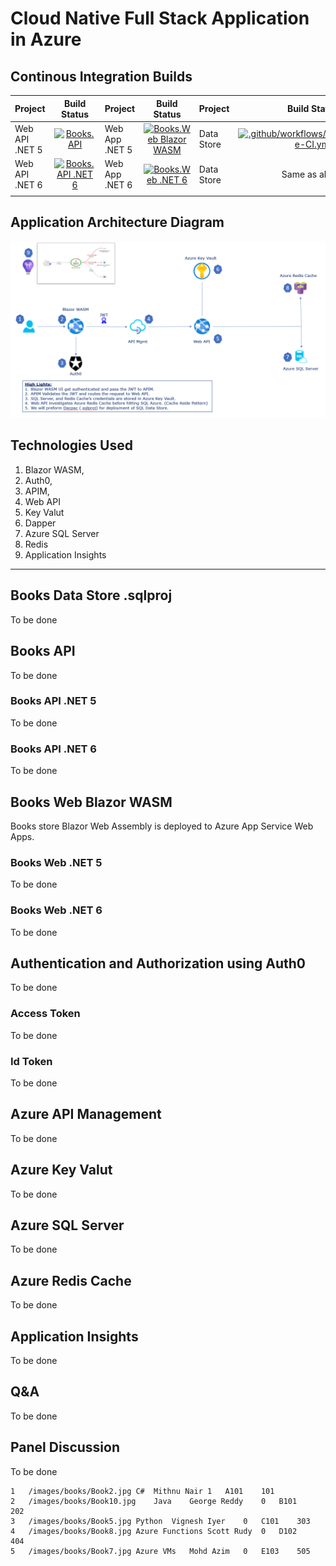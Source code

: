 # Cloud Native Full Stack Application in Azure

## Continous Integration Builds

| Project      | Build Status |  Project      | Build Status |   Project      | Build Status | 
| :---        |    :----:   |  :---        |    :----:   |   :---        |    :----:   | 
| Web API .NET 5  | [![Books.API](https://github.com/vishipayyallore/blazorwasm-apim-api-sql-redis/actions/workflows/Books.API-DotNet5-CI.yml/badge.svg)](https://github.com/vishipayyallore/blazorwasm-apim-api-sql-redis/actions/workflows/Books.API-CI.yml)     |  Web App  .NET 5 | [![Books.Web Blazor WASM](https://github.com/vishipayyallore/blazorwasm-apim-api-sql-redis/actions/workflows/Books.Web-DotNet5-CI.yml/badge.svg)](https://github.com/vishipayyallore/blazorwasm-apim-api-sql-redis/actions/workflows/Books.Web-CI.yml)        | Data Store | [![.github/workflows/BooksDataStore-CI.yml](https://github.com/vishipayyallore/blazorwasm-apim-api-sql-redis/actions/workflows/BooksDataStore-CI.yml/badge.svg)](https://github.com/vishipayyallore/blazorwasm-apim-api-sql-redis/actions/workflows/BooksDataStore-CI.yml)       | 
| Web API   .NET 6     |  [![Books.API .NET 6](https://github.com/vishipayyallore/blazorwasm-apim-api-sql-redis/actions/workflows/Books.API-DotNet6-CI.yml/badge.svg)](https://github.com/vishipayyallore/blazorwasm-apim-api-sql-redis/actions/workflows/Books.API-DotNet6-CI.yml)     |  Web App  .NET 6    |   [![Books.Web .NET 6](https://github.com/vishipayyallore/blazorwasm-apim-api-sql-redis/actions/workflows/Books.Web-DotNet6-CI.yml/badge.svg)](https://github.com/vishipayyallore/blazorwasm-apim-api-sql-redis/actions/workflows/Books.Web-DotNet6-CI.yml)    |  Data Store        |  Same as above     | 
|         |       |         |       |          |       | 

## Application Architecture Diagram

![Application Architecture](./documentation/images/ApplicationArchitecture.PNG "N-Tier Full Stack Application in Azure")



## Technologies Used

1. Blazor WASM, 
1. Auth0, 
1. APIM, 
1. Web API
1. Key Valut
1. Dapper 
1. Azure SQL Server 
1. Redis
1. Application Insights

---

## Books Data Store .sqlproj
To be done


## Books API
To be done

### Books API .NET 5
To be done

### Books API .NET 6
To be done


## Books Web Blazor WASM
Books store Blazor Web Assembly is deployed to Azure App Service Web Apps.

### Books Web .NET 5
To be done

### Books Web .NET 6
To be done


## Authentication and Authorization using Auth0
To be done

### Access Token
To be done

### Id Token
To be done


## Azure API Management
To be done


## Azure Key Valut
To be done


## Azure SQL Server
To be done


## Azure Redis Cache
To be done


## Application Insights
To be done


## Q&A
To be done


## Panel Discussion
To be done

```
1	/images/books/Book2.jpg	C#	Mithnu Nair	1	A101	101
2	/images/books/Book10.jpg	Java	George Reddy	0	B101	202
3	/images/books/Book5.jpg	Python	Vignesh Iyer	0	C101	303
4	/images/books/Book8.jpg	Azure Functions	Scott Rudy	0	D102	404
5	/images/books/Book7.jpg	Azure VMs	Mohd Azim	0	E103	505
```